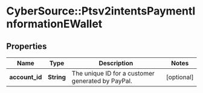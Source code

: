 # CyberSource::Ptsv2intentsPaymentInformationEWallet

## Properties
Name | Type | Description | Notes
------------ | ------------- | ------------- | -------------
**account_id** | **String** | The unique ID for a customer generated by PayPal.  | [optional] 


